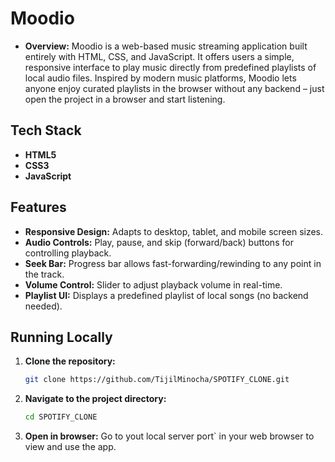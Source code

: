 # Moodio

- **Overview:** Moodio is a web-based music streaming application built entirely with HTML, CSS, and JavaScript. It offers users a simple, responsive interface to play music directly from predefined playlists of local audio files. Inspired by modern music platforms, Moodio lets anyone enjoy curated playlists in the browser without any backend – just open the project in a browser and start listening.
## Tech Stack
- **HTML5**  
- **CSS3** 
- **JavaScript**  

## Features
- **Responsive Design:** Adapts to desktop, tablet, and mobile screen sizes.  
- **Audio Controls:** Play, pause, and skip (forward/back) buttons for controlling playback.  
- **Seek Bar:** Progress bar allows fast-forwarding/rewinding to any point in the track.  
- **Volume Control:** Slider to adjust playback volume in real-time.  
- **Playlist UI:** Displays a predefined playlist of local songs (no backend needed).  

## Running Locally
1. **Clone the repository:**  
   ```bash
   git clone https://github.com/TijilMinocha/SPOTIFY_CLONE.git
   ```
2. **Navigate to the project directory:**  
   ```bash
   cd SPOTIFY_CLONE
   ```
4. **Open in browser:** Go to yout local server port` in your web browser to view and use the app.  
